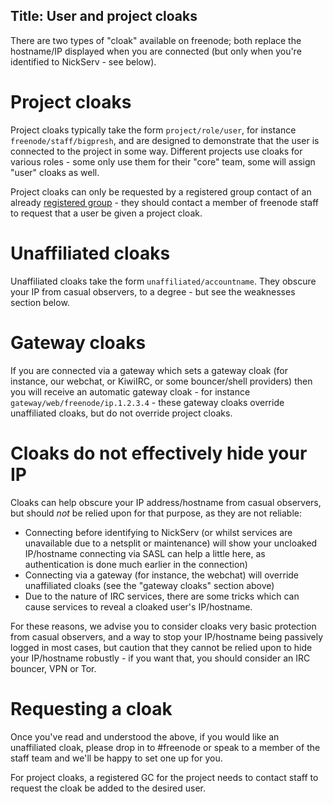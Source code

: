 Title: User and project cloaks
---
There are two types of "cloak" available on freenode; both replace the
hostname/IP displayed when you are connected (but only when you're identified to
NickServ - see below).

Project cloaks
==============
Project cloaks typically take the form `project/role/user`, for instance
`freenode/staff/bigpresh`, and are designed to demonstrate that the user is
connected to the project in some way.  Different projects use cloaks for various
roles - some only use them for their "core" team, some will assign "user" cloaks
as well.

Project cloaks can only be requested by a registered group contact of an
already [registered group](pages/groupreg) - they should contact a member of
freenode staff to request that a user be given a project cloak.


Unaffiliated cloaks
===================
Unaffiliated cloaks take the form `unaffiliated/accountname`.  They obscure your 
IP from casual observers, to a degree - but see the weaknesses section below.


Gateway cloaks
==============
If you are connected via a gateway which sets a gateway cloak (for instance, our
webchat, or KiwiIRC, or some bouncer/shell providers) then you will receive an
automatic gateway cloak - for instance `gateway/web/freenode/ip.1.2.3.4` - these
gateway cloaks override unaffiliated cloaks, but do not override project cloaks.


Cloaks do not effectively hide your IP
======================================
Cloaks can help obscure your IP address/hostname from casual observers, but
should *not* be relied upon for that purpose, as they are not reliable:

- Connecting before identifying to NickServ (or whilst services are unavailable
  due to a netsplit or maintenance) will show your uncloaked IP/hostname
  connecting via SASL can help a little here, as authentication is done much
  earlier in the connection)
- Connecting via a gateway (for instance, the webchat) will override
  unaffiliated cloaks (see the "gateway cloaks" section above)
- Due to the nature of IRC services, there are some tricks which can cause
  services to reveal a cloaked user's IP/hostname.

For these reasons, we advise you to consider cloaks very basic protection from
casual observers, and a way to stop your IP/hostname being passively logged in
most cases, but caution that they cannot be relied upon to hide your IP/hostname
robustly - if you want that, you should consider an IRC bouncer, VPN or Tor.

Requesting a cloak
==================
Once you've read and understood the above, if you would like an unaffiliated
cloak, please drop in to #freenode or speak to a member of the staff team and
we'll be happy to set one up for you.

For project cloaks, a registered GC for the project needs to contact staff to
request the cloak be added to the desired user.

